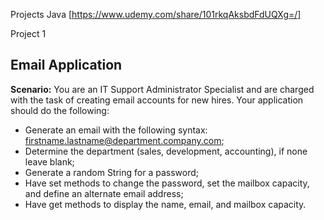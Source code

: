 Projects Java [https://www.udemy.com/share/101rkqAksbdFdUQXg=/]

Project 1

## Email Application

<b>Scenario:</b> You are an IT Support Administrator Specialist and are
charged with the task of creating email accounts for new hires.
Your application should do the following:

* Generate an email with the following syntax: firstname.lastname@department.company.com;
* Determine the department (sales, development, accounting), if none leave blank;
* Generate a random String for a password;
* Have set methods to change the password, set the mailbox capacity, and define an alternate email address;
* Have get methods to display the name, email, and mailbox capacity.